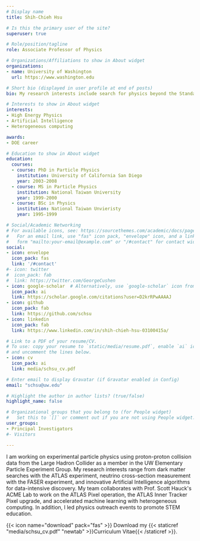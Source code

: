 ```yaml
---
# Display name
title: Shih-Chieh Hsu

# Is this the primary user of the site?
superuser: true

# Role/position/tagline
role: Associate Professor of Physics

# Organizations/Affiliations to show in About widget
organizations:
- name: University of Washington
  url: https://www.washington.edu

# Short bio (displayed in user profile at end of posts)
bio: My research interests include search for physics beyond the Standard Model, and Machine Learning.

# Interests to show in About widget
interests:
- High Energy Physics
- Artificial Intelligence
- Heterogeneous computing

awards:
- DOE career

# Education to show in About widget
education:
  courses:
  - course: PhD in Particle Physics
    institution: University of California San Diego
    year: 2003-2008
  - course: MS in Particle Physics
    institution: National Taiwan University
    year: 1999-2000
  - course: BSc in Physics
    institution: National Taiwan Unvieristy
    year: 1995-1999

# Social/Academic Networking
# For available icons, see: https://sourcethemes.com/academic/docs/page-builder/#icons
#   For an email link, use "fas" icon pack, "envelope" icon, and a link in the
#   form "mailto:your-email@example.com" or "/#contact" for contact widget.
social:
- icon: envelope
  icon_pack: fas
  link: '/#contact'
#- icon: twitter
#  icon_pack: fab
#  link: https://twitter.com/GeorgeCushen
- icon: google-scholar  # Alternatively, use `google-scholar` icon from `ai` icon pack
  icon_pack: ai
  link: https://scholar.google.com/citations?user=D2krRPwAAAAJ
- icon: github
  icon_pack: fab
  link: https://github.com/schsu
- icon: linkedin
  icon_pack: fab
  link: https://www.linkedin.com/in/shih-chieh-hsu-03100415a/

# Link to a PDF of your resume/CV.
# To use: copy your resume to `static/media/resume.pdf`, enable `ai` icons in `params.toml`, 
# and uncomment the lines below.
- icon: cv
  icon_pack: ai
  link: media/schsu_cv.pdf

# Enter email to display Gravatar (if Gravatar enabled in Config)
email: "schsu@uw.edu"

# Highlight the author in author lists? (true/false)
highlight_name: false

# Organizational groups that you belong to (for People widget)
#   Set this to `[]` or comment out if you are not using People widget.
user_groups:
- Principal Investigators
#- Visitors

---
```


I am working on experimental particle physics using proton-proton collision data from the Large Hadron Collider as a member in the UW Elementary Particle Experiment Group. My research interests range from dark matter searches with the ATLAS experiment, neutrino cross-section measurement with the FASER experiment, and innovative Artificial Intelligence algorithms for data-intensive discovery. My team collaborates with Prof. Scott Hauck's ACME Lab to work on the ATLAS Pixel operation, the ATLAS Inner Tracker Pixel upgrade, and accelerated machine learning with heterogeneous computing. In addition, I led physics outreach events to promote STEM education.

{{< icon name="download" pack="fas" >}} Download my {{< staticref "media/schsu_cv.pdf" "newtab" >}}Curriculum Vitae{{< /staticref >}}.
